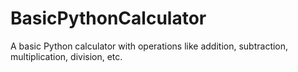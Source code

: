 # BasicPythonCalculator
A basic Python calculator with operations like addition, subtraction, multiplication, division, etc.
